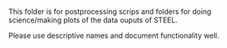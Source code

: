 This folder is for postprocessing scrips and folders for doing science/making plots of the data ouputs of STEEL.

Please use descriptive names and document functionality well. 
